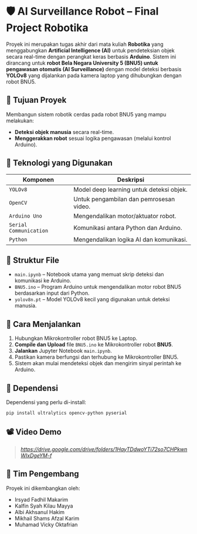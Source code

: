 # 🛡️ AI Surveillance Robot – Final Project Robotika

Proyek ini merupakan tugas akhir dari mata kuliah **Robotika** yang menggabungkan **Artificial Intelligence (AI)** untuk pendeteksian objek secara real-time dengan perangkat keras berbasis **Arduino**. Sistem ini dirancang untuk **robot Bela Negara University 5 (BNU5) untuk pengawasan otomatis (AI Surveillance)** dengan model deteksi berbasis **YOLOv8** yang dijalankan pada kamera laptop yang dihubungkan dengan robot BNU5.

## 📌 Tujuan Proyek

Membangun sistem robotik cerdas pada robot BNU5 yang mampu melakukan:

* **Deteksi objek manusia** secara real-time.
* **Menggerakkan robot** sesuai logika pengawasan (melalui kontrol Arduino).

## 🧠 Teknologi yang Digunakan

| Komponen               | Deskripsi                                |
| ---------------------- | ---------------------------------------- |
| `YOLOv8`               | Model deep learning untuk deteksi objek. |
| `OpenCV`               | Untuk pengambilan dan pemrosesan video.  |
| `Arduino Uno`          | Mengendalikan motor/aktuator robot.      |
| `Serial Communication` | Komunikasi antara Python dan Arduino.    |
| `Python`               | Mengendalikan logika AI dan komunikasi.  |

## 📂 Struktur File

* `main.ipynb` – Notebook utama yang memuat skrip deteksi dan komunikasi ke Arduino.
* `BNU5.ino` – Program Arduino untuk mengendalikan motor robot BNU5 berdasarkan input dari Python.
* `yolov8n.pt` – Model YOLOv8 kecil yang digunakan untuk deteksi manusia.

## 🚀 Cara Menjalankan

1. Hubungkan Mikrokontroller robot BNU5 ke Laptop.
2. **Compile dan Upload** file `BNU5.ino` ke Mikrokontroller robot **BNU5**.
3. **Jalankan** Jupyter Notebook `main.ipynb`.
4. Pastikan kamera berfungsi dan terhubung ke Mikrokontroller BNU5.
5. Sistem akan mulai mendeteksi objek dan mengirim sinyal perintah ke Arduino.

## 🔧 Dependensi

Dependensi yang perlu di-install:

```bash
pip install ultralytics opencv-python pyserial
```

## 📽️ Video Demo

> *https://drive.google.com/drive/folders/1HayTDdwoYTi72so7CHPkwnWIxDgeYM-f*

## 👥 Tim Pengembang

Proyek ini dikembangkan oleh: 
- Irsyad Fadhil Makarim
- Kalfin Syah Kilau Mayya
- Albi Akhsanul Hakim
- Mikhail Shams Afzal Karim
- Muhamad Vicky Oktafrian
